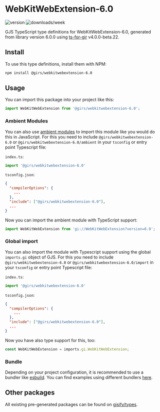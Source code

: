 
# WebKitWebExtension-6.0

![version](https://img.shields.io/npm/v/@girs/webkitwebextension-6.0)
![downloads/week](https://img.shields.io/npm/dw/@girs/webkitwebextension-6.0)


GJS TypeScript type definitions for WebKitWebExtension-6.0, generated from library version 6.0.0 using [ts-for-gir](https://github.com/gjsify/ts-for-gir) v4.0.0-beta.22.


## Install

To use this type definitions, install them with NPM:
```bash
npm install @girs/webkitwebextension-6.0
```

## Usage

You can import this package into your project like this:
```ts
import WebKitWebExtension from '@girs/webkitwebextension-6.0';
```

### Ambient Modules

You can also use [ambient modules](https://github.com/gjsify/ts-for-gir/tree/main/packages/cli#ambient-modules) to import this module like you would do this in JavaScript.
For this you need to include `@girs/webkitwebextension-6.0` or `@girs/webkitwebextension-6.0/ambient` in your `tsconfig` or entry point Typescript file:

`index.ts`:
```ts
import '@girs/webkitwebextension-6.0'
```

`tsconfig.json`:
```json
{
  "compilerOptions": {
    ...
  },
  "include": ["@girs/webkitwebextension-6.0"],
  ...
}
```

Now you can import the ambient module with TypeScript support: 

```ts
import WebKitWebExtension from 'gi://WebKitWebExtension?version=6.0';
```

### Global import

You can also import the module with Typescript support using the global `imports.gi` object of GJS.
For this you need to include `@girs/webkitwebextension-6.0` or `@girs/webkitwebextension-6.0/import` in your `tsconfig` or entry point Typescript file:

`index.ts`:
```ts
import '@girs/webkitwebextension-6.0'
```

`tsconfig.json`:
```json
{
  "compilerOptions": {
    ...
  },
  "include": ["@girs/webkitwebextension-6.0"],
  ...
}
```

Now you have also type support for this, too:

```ts
const WebKitWebExtension = imports.gi.WebKitWebExtension;
```

### Bundle

Depending on your project configuration, it is recommended to use a bundler like [esbuild](https://esbuild.github.io/). You can find examples using different bundlers [here](https://github.com/gjsify/ts-for-gir/tree/main/examples).

## Other packages

All existing pre-generated packages can be found on [gjsify/types](https://github.com/gjsify/types).

